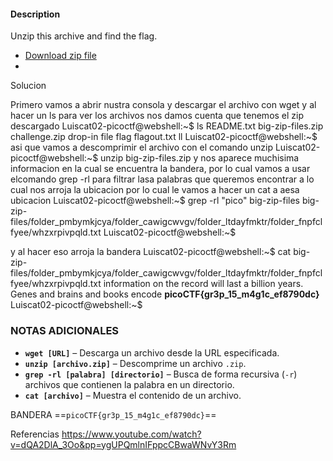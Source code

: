 #### Description

Unzip this archive and find the flag.

- [Download zip file](https://artifacts.picoctf.net/c/503/big-zip-files.zip)
-
Solucion


Primero vamos a abrir nustra consola y descargar el archivo con wget
y al hacer un ls para ver los archivos nos damos cuenta que tenemos el zip descargado 
Luiscat02-picoctf@webshell:~$ ls
README.txt  big-zip-files.zip  challenge.zip  drop-in  file  flag  flagout.txt  ll
Luiscat02-picoctf@webshell:~$ 
asi que vamos a descomprimir el archivo con el comando unzip 
Luiscat02-picoctf@webshell:~$ unzip big-zip-files.zip 
 y nos aparece muchisima informacion en la cual se encuentra la bandera, por lo cual vamos a usar elcomando grep -rl para filtrar lasa palabras que queremos encontrar
 a lo cual nos arroja la ubicacion por lo cual le vamos a hacer un cat a aesa ubicacion 
Luiscat02-picoctf@webshell:~$ grep -rl "pico" big-zip-files
big-zip-files/folder_pmbymkjcya/folder_cawigcwvgv/folder_ltdayfmktr/folder_fnpfclfyee/whzxrpivpqld.txt
Luiscat02-picoctf@webshell:~$ 


y al hacer eso arroja la bandera
Luiscat02-picoctf@webshell:~$ cat big-zip-files/folder_pmbymkjcya/folder_cawigcwvgv/folder_ltdayfmktr/folder_fnpfclfyee/whzxrpivpqld.txt
information on the record will last a billion years. Genes and brains and books encode **picoCTF{gr3p_15_m4g1c_ef8790dc}**
Luiscat02-picoctf@webshell:~$ 


### NOTAS ADICIONALES

- **`wget [URL]`** – Descarga un archivo desde la URL especificada.
- **`unzip [archivo.zip]`** – Descomprime un archivo `.zip`.
- **`grep -rl [palabra] [directorio]`** – Busca de forma recursiva (`-r`) archivos que contienen la palabra en un directorio.
- **`cat [archivo]`** – Muestra el contenido de un archivo.

 BANDERA
==`picoCTF{gr3p_15_m4g1c_ef8790dc}`==


Referencias
https://www.youtube.com/watch?v=dQA2DlA_3Oo&pp=ygUPQmlnIFppcCBwaWNvY3Rm